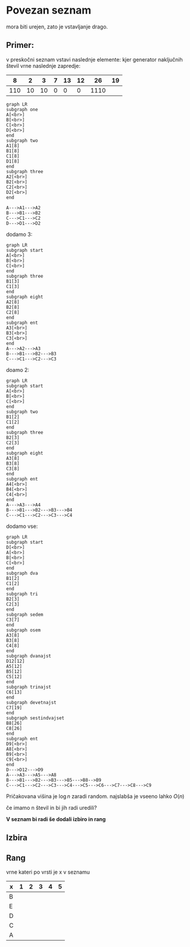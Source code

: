 # Povezan seznam
mora biti urejen, zato je vstavljanje drago.

## Primer:
v preskočni seznam vstavi naslednje elemente:
kjer generator naključnih števil vrne naslednje zapredje:

| 8   | 2   | 3   | 7   | 13  | 12  | 26   | 19  | 
| --- | --- | --- | --- | --- | --- | ---- | --- |
| 110 | 10  | 10  | 0   | 0   | 0   | 1110 |     |

```mermaid
graph LR
subgraph one
A[<br>]
B[<br>]
C[<br>]
D[<br>]
end
subgraph two
A1[8]
B1[8]
C1[8]
D1[8]
end
subgraph three
A2[<br>]
B2[<br>]
C2[<br>]
D2[<br>]
end

A--->A1--->A2
B--->B1--->B2
C--->C1--->C2
D--->D1--->D2
```
dodamo 3:
```mermaid
graph LR
subgraph start
A[<br>]
B[<br>]
C[<br>]
end
subgraph three
B1[3]
C1[3]
end
subgraph eight
A2[8]
B2[8]
C2[8]
end
subgraph ent
A3[<br>]
B3[<br>]
C3[<br>]
end
A--->A2--->A3
B--->B1--->B2--->B3
C--->C1--->C2--->C3
```

doamo 2:
```mermaid
graph LR
subgraph start
A[<br>]
B[<br>]
C[<br>]
end
subgraph two
B1[2]
C1[2]
end
subgraph three
B2[3]
C2[3]
end
subgraph eight
A3[8]
B3[8]
C3[8]
end
subgraph ent
A4[<br>]
B4[<br>]
C4[<br>]
end
A--->A3--->A4
B--->B1--->B2--->B3--->B4
C--->C1--->C2--->C3--->C4
```


dodamo vse:
```mermaid
graph LR
subgraph start
D[<br>]
A[<br>]
B[<br>]
C[<br>]
end
subgraph dva
B1[2]
C1[2]
end
subgraph tri
B2[3]
C2[3]
end
subgraph sedem
C3[7]
end
subgraph osem
A3[8]
B3[8]
C4[8]
end
subgraph dvanajst
D12[12]
A5[12]
B5[12]
C5[12]
end
subgraph trinajst
C6[13]
end
subgraph devetnajst
C7[19]
end
subgraph sestindvajset
B8[26]
C8[26]
end
subgraph ent
D9[<br>]
A8[<br>]
B9[<br>]
C9[<br>]
end
D--->D12--->D9
A--->A3--->A5--->A8
B--->B1--->B2--->B3--->B5--->B8-->B9
C--->C1--->C2--->C3--->C4--->C5--->C6--->C7--->C8--->C9
```



 Pričakovana višina je  $\log n$
 zaradi random.
 najslabša je vseeno lahko $O(n)$
 
 
 če imamo n števil in bi jih radi uredili?
 
 **V seznam bi radi še dodali izbiro in rang**
 ## Izbira
 
 ## Rang
 vrne kateri po vrsti je x v seznamu
 
 | x   | 1   | 2   | 3   | 4   | 5   |
 | --- | --- | --- | --- | --- | --- |
 | B   |     |     |     |     |     |
 | E   |     |     |     |     |     |
 | D   |     |     |     |     |     |
 | C   |     |     |     |     |     |
 | A   |     |     |     |     |     |
